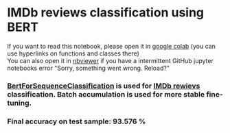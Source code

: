 # IMDb reviews classification using BERT

If you want to read this notebook, please open it in [google colab](https://colab.research.google.com/notebooks/intro.ipynb#recent=true) (you can use hyperlinks on functions and classes there)  
You can also open it in [nbviewer](https://nbviewer.jupyter.org) if you have a intermittent GitHub jupyter notebooks error "Sorry, something went wrong. Reload?"

### [BertForSequenceClassification](https://huggingface.co/transformers/model_doc/bert.html#transformers.BertForSequenceClassification) is used for [IMDb rewievs](https://pytorchnlp.readthedocs.io/en/latest/source/torchnlp.datasets.html#torchnlp.datasets.imdb_dataset) classification. Batch accumulation is used for more stable fine-tuning.

### Final accuracy on test sample: 93.576 %
